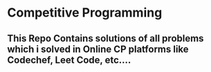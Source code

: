 # Competitive Programming
## This Repo Contains solutions of all problems which i solved in Online CP platforms like Codechef, Leet Code, etc....
